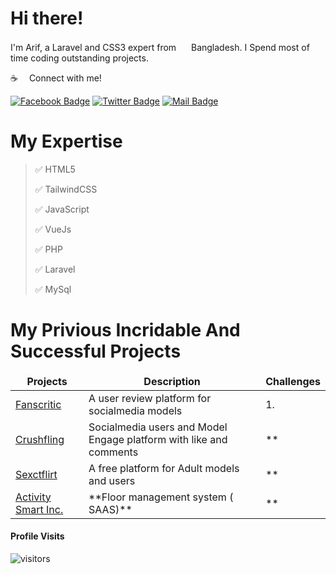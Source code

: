 
# Hi there!

I'm Arif, a Laravel and CSS3 expert from <img src="https://s3.sextflirt.com/flag/BD.svg" width="16"/> Bangladesh. I Spend most of time coding outstanding projects.

:coffee: &emsp;Connect with me!

[![Facebook Badge](https://img.shields.io/badge/Facebook-1877F2?style=for-the-badge&logo=facebook&logoColor=white)](https://www.facebook.com/arif3196) [![Twitter Badge](https://img.shields.io/badge/Twitter-1DA1F2?style=for-the-badge&logo=twitter&logoColor=white)](https://twitter.com/arippu96) [![Mail Badge](https://img.shields.io/badge/Gmail-D14836?style=for-the-badge&logo=gmail&logoColor=white)](mailto:ahak.bsl@gmail.com)

# My Expertise
> ✅ HTML5
> 
> ✅ TailwindCSS
> 
> ✅ JavaScript
> 
> ✅ VueJs
> 
> ✅ PHP
> 
> ✅ Laravel
> 
> ✅ MySql


# My Privious Incridable And Successful Projects

<table>
  <thead align="center">
    <tr border: none;>
      <td><b>Projects</b></td>
      <td><b>Description</b></td>
      <td><b>Challenges</b></td>
    </tr>
  </thead>
  <tbody>
    <tr>
      <td><a href="https://fanscritic.com/" target="_blank">Fanscritic</a></td>
      <td>A user review platform for socialmedia models</td>
      <td>1. </td>
    </tr>
    <tr>
      <td><a href="https://crushfling.com/" target="_blank">Crushfling</a></td>
      <td>Socialmedia users and Model Engage platform with like and comments</td>
      <td>**</td>
    </tr>
    <tr>
      <td><a href="https://sextflirt.com" target="_blank">Sexctflirt</a></td>
      <td>A free platform for Adult models and users</td>
      <td>**</td>
    </tr>
    <tr>
      <td><a href="https://activitysmart.com/" target="_blank">Activity Smart Inc.</a></td>
      <td>
        **Floor management system ( SAAS)**
      </td>
      <td>**</td>
    </tr>
  </tbody>
</table>


#### Profile Visits 

![visitors](https://visitor-badge.glitch.me/badge?page_id=arifbsl.arifbsl)
